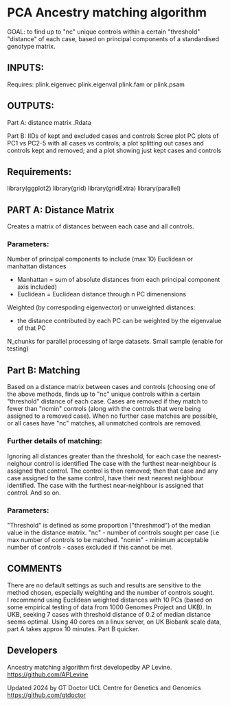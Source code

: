 # PCA Ancestry matching algorithm 

GOAL: to find up to "nc" unique controls within a certain "threshold" "distance" of each case, based on principal components of a standardised genotype matrix. 

## INPUTS: 
Requires:
plink.eigenvec 
plink.eigenval
plink.fam or plink.psam

## OUTPUTS:
Part A: 
distance matrix .Rdata

Part B: 
IIDs of kept and excluded cases and controls
Scree plot
PC plots of PC1 vs PC2-5 with all cases vs controls; a plot splitting out cases and controls kept and removed; and a plot showing just kept cases and controls  

## Requirements:
library(ggplot2)
library(grid)
library(gridExtra)
library(parallel)

## PART A: Distance Matrix
Creates a matrix of distances between each case and all controls.  

### Parameters: 
Number of principal components to include (max 10)
Euclidean or manhattan distances
  - Manhattan = sum of absolute distances from each principal component axis included)
  - Euclidean = Euclidean distance through n PC dimenensions
    
Weighted (by correspoding eigenvector) or unweighted distances:
  - the distance contributed by each PC can be weighted by the eigenvalue of that PC
    
N_chunks for parallel processing of large datasets.
Small sample (enable for testing)


## Part B: Matching
Based on a distance matrix between cases and controls (choosing one of the above methods, finds up to "nc" unique controls within a certain "threshold" distance of each case.
Cases are removed if they match to fewer than "ncmin" controls (along with the controls that were being assigned to a removed case).
When no further case matches are possible, or all cases have  "nc" matches, all unmatched controls are removed.

### Further details of matching: 
Ignoring all distances greater than the threshold, for each case the nearest-neighour control is identified
The case with the furthest near-neighbour is assigned that control. 
The control is then removed; then that case and any case assigned to the same control, have their next nearest neighbour identified.
The case with the furthest near-neighbour is assigned that control. And so on. 

### Parameters: 
"Threshold" is defined as some proportion ("threshmod") of the median value in the  distance matrix.
"nc" - number of controls sought per case (i.e max number of controls to be matched.
"ncmin" - minimum acceptable number of controls - cases excluded if this cannot be met. 


## COMMENTS
There are no default settings as such and results are sensitive to the method chosen, especially weighting and the number of controls sought.   
I recommend using Euclidean weighted distances with 10 PCs (based on some empirical testing of data from 1000 Genomes Project and UKB). 
In UKB, seeking 7 cases with threshold distance of 0.2 of median distance seems optimal. 
Using 40 cores on a linux server, on UK Biobank scale data, part A takes approx 10 minutes. Part B quicker. 

## Developers
Ancestry matching algorithm first developedby AP Levine. https://github.com/APLevine

Updated 2024 by GT Doctor UCL Centre for Genetics and Genomics https://github.com/gtdoctor
